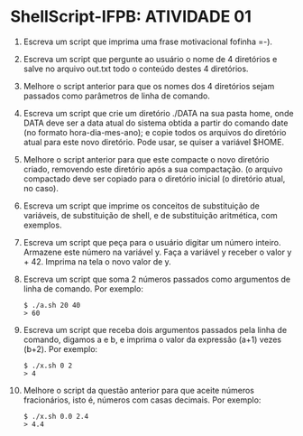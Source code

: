# ShellScript-IFPB:  ATIVIDADE 01

1. Escreva um script que imprima uma frase motivacional fofinha =-).

2. Escreva um script que pergunte ao usuário o nome de 4 diretórios e salve no arquivo out.txt todo o conteúdo destes 4 diretórios.

3. Melhore o script anterior para que os nomes dos 4 diretórios sejam passados como parâmetros de linha de comando.

4. Escreva um script que crie um diretório ./DATA na sua pasta home, onde DATA deve ser a data atual do sistema obtida a partir do comando date (no formato hora-dia-mes-ano); e copie todos os arquivos do diretório atual para este novo diretório. Pode usar, se quiser a variável $HOME.

5. Melhore o script anterior para que este compacte o novo diretório criado, removendo este diretório após a sua compactação. (o arquivo compactado deve ser copiado para o diretório inicial (o diretório atual, no caso).

6. Escreva um script que imprime os conceitos de substituição de variáveis, de substituição de shell, e de substituição aritmética, com exemplos.

7. Escreva um script que peça para o usuário digitar um número inteiro. Armazene este número na variável y. Faça a variável y receber o valor y + 42. Imprima na tela o novo valor de y.

8. Escreva um script que soma 2 números passados como argumentos de linha de comando. Por exemplo:
  
    ```shell
    $ ./a.sh 20 40
    > 60
    ```

9. Escreva um script que receba dois argumentos passados pela linha de comando, digamos a e b, e imprima o valor da expressão (a+1) vezes (b+2). Por exemplo:

    ```shell
    $ ./x.sh 0 2
    > 4
    ```

10. Melhore o script da questão anterior para que aceite números fracionários, isto é, números com casas decimais. Por exemplo:

    ```shell
    $ ./x.sh 0.0 2.4
    > 4.4
    ```
